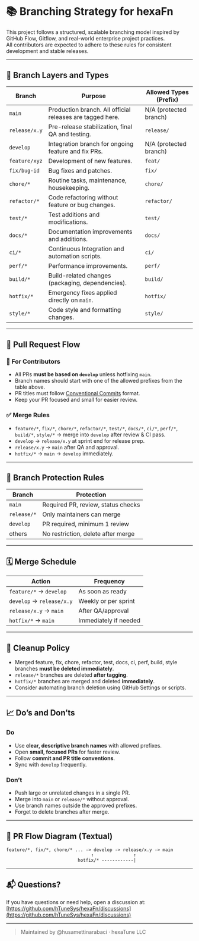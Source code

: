 <!--
SPDX-FileCopyrightText: 2025 Husamettin ARABACI
SPDX-License-Identifier: MIT
-->

# 📚 Branching Strategy for hexaFn

This project follows a structured, scalable branching model inspired by GitHub Flow, Gitflow, and real-world enterprise project practices.  
All contributors are expected to adhere to these rules for consistent development and stable releases.

---

## 🔱 Branch Layers and Types

| Branch             | Purpose                                               | Allowed Types (Prefix)                           |
|--------------------|-----------------------------------------------------|-------------------------------------------------|
| `main`             | Production branch. All official releases are tagged here. | N/A (protected branch)                         |
| `release/x.y`      | Pre-release stabilization, final QA and testing.    | `release/`                                      |
| `develop`          | Integration branch for ongoing feature and fix PRs. | N/A (protected branch)                          |
| `feature/xyz`      | Development of new features.                         | `feat/`                                        |
| `fix/bug-id`       | Bug fixes and patches.                               | `fix/`                                         |
| `chore/*`          | Routine tasks, maintenance, housekeeping.           | `chore/`                                       |
| `refactor/*`       | Code refactoring without feature or bug changes.    | `refactor/`                                    |
| `test/*`           | Test additions and modifications.                    | `test/`                                        |
| `docs/*`           | Documentation improvements and additions.            | `docs/`                                        |
| `ci/*`             | Continuous Integration and automation scripts.       | `ci/`                                          |
| `perf/*`           | Performance improvements.                            | `perf/`                                        |
| `build/*`          | Build-related changes (packaging, dependencies).     | `build/`                                       |
| `hotfix/*`         | Emergency fixes applied directly on `main`.          | `hotfix/`                                      |
| `style/*`          | Code style and formatting changes.                   | `style/`                                       |

---

## 🔄 Pull Request Flow

### 🔁 For Contributors

- All PRs **must be based on `develop`** unless hotfixing `main`.
- Branch names should start with one of the allowed prefixes from the table above.
- PR titles must follow [Conventional Commits](https://www.conventionalcommits.org/) format.
- Keep your PR focused and small for easier review.

### ✅ Merge Rules

- `feature/*`, `fix/*`, `chore/*`, `refactor/*`, `test/*`, `docs/*`, `ci/*`, `perf/*`, `build/*`, `style/*` → merge into `develop` after review & CI pass.
- `develop` → `release/x.y` at sprint end for release prep.
- `release/x.y` → `main` after QA and approval.
- `hotfix/*` → `main` → `develop` immediately.

---

## 🔐 Branch Protection Rules

| Branch       | Protection                              |
|--------------|----------------------------------------|
| `main`       | Required PR, review, status checks      |
| `release/*`  | Only maintainers can merge              |
| `develop`    | PR required, minimum 1 review           |
| others       | No restriction, delete after merge      |

---

## 🗓️ Merge Schedule

| Action                      | Frequency            |
|-----------------------------|----------------------|
| `feature/*` → `develop`     | As soon as ready     |
| `develop` → `release/x.y`   | Weekly or per sprint |
| `release/x.y` → `main`      | After QA/approval    |
| `hotfix/*` → `main`         | Immediately if needed|

---

## 🧹 Cleanup Policy

- Merged feature, fix, chore, refactor, test, docs, ci, perf, build, style branches **must be deleted immediately**.
- `release/*` branches are deleted **after tagging**.
- `hotfix/*` branches are merged and deleted **immediately**.
- Consider automating branch deletion using GitHub Settings or scripts.

---

## 📈 Do’s and Don’ts

### Do

- Use **clear, descriptive branch names** with allowed prefixes.
- Open **small, focused PRs** for faster review.
- Follow **commit and PR title conventions**.
- Sync with `develop` frequently.

### Don’t

- Push large or unrelated changes in a single PR.
- Merge into `main` or `release/*` without approval.
- Use branch names outside the approved prefixes.
- Forget to delete branches after merge.

---

## 🔄 PR Flow Diagram (Textual)

```text
feature/*, fix/*, chore/* ... -> develop -> release/x.y -> main
                                ↑               ↑
                           hotfix/* ------------|
```

---

## 📬 Questions?

If you have questions or need help, open a discussion at:  
[https://github.com/hTuneSys/hexaFn/discussions](https://github.com/hTuneSys/hexaFn/discussions)

---

> Maintained by @husamettinarabaci · hexaTune LLC
